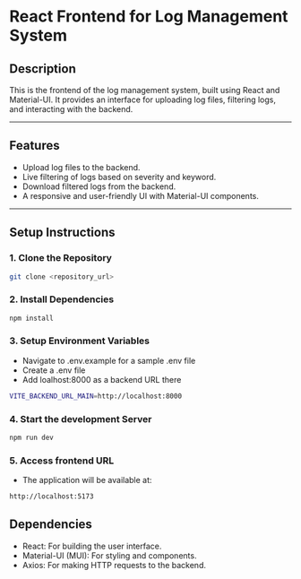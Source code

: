 # React Frontend for Log Management System

## **Description**
This is the frontend of the log management system, built using React and Material-UI. It provides an interface for uploading log files, filtering logs, and interacting with the backend.

---

## **Features**
- Upload log files to the backend.
- Live filtering of logs based on severity and keyword.
- Download filtered logs from the backend.
- A responsive and user-friendly UI with Material-UI components.

---

## **Setup Instructions**

### 1. **Clone the Repository**
```bash
git clone <repository_url>
```
### 2. **Install Dependencies**
```bash
npm install
```
### 3. **Setup Environment Variables**
- Navigate to .env.example for a sample .env file 
- Create a .env file
- Add loalhost:8000 as a backend URL there
```bash
VITE_BACKEND_URL_MAIN=http://localhost:8000
```
### 4. **Start the development Server**
```bash
npm run dev
```
### 5. **Access frontend URL**
- The application will be available at:
```bash
http://localhost:5173
```

## Dependencies
- React: For building the user interface.
- Material-UI (MUI): For styling and components.
- Axios: For making HTTP requests to the backend.
